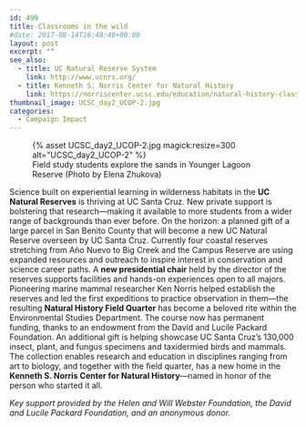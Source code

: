 ```yaml
---
id: 499
title: Classrooms in the wild
#date: 2017-08-14T16:48:48+00:00
layout: post
excerpt: ""
see_also:
  - title: UC Natural Reserve System
    link: http://www.ucnrs.org/
  - title: Kenneth S. Norris Center for Natural History
    link: https://norriscenter.ucsc.edu/education/natural-history-classes/nhfq/
thumbnail_image: UCSC_day2_UCOP-2.jpg
categories:
  - Campaign Impact
---
```

<figure class="inline-image right">
{% asset UCSC_day2_UCOP-2.jpg magick:resize=300 alt="UCSC_day2_UCOP-2" %}<figcaption>Field study students explore the sands in Younger Lagoon Reserve (Photo by Elena Zhukova)</figcaption></figure>

Science built on experiential learning in wilderness habitats in the **UC Natural Reserves** is thriving at UC Santa Cruz. New private support is bolstering that research—making it available to more students from a wider range of backgrounds than ever before. On the horizon: a planned gift of a large parcel in San Benito County that will become a new UC Natural Reserve overseen by UC Santa Cruz. Currently four coastal reserves stretching from Año Nuevo to Big Creek and the Campus Reserve are using expanded resources and outreach to inspire interest in conservation and science career paths. A **new presidential chair** held by the director of the reserves supports facilities and hands-on experiences open to all majors. Pioneering marine mammal researcher Ken Norris helped establish the reserves and led the first expeditions to practice observation in them—the resulting **Natural History Field Quarter** has become a beloved rite within the Environmental Studies Department. The course now has permanent funding, thanks to an endowment from the David and Lucile Packard Foundation. An additional gift is helping showcase UC Santa Cruz’s 130,000 insect, plant, and fungus specimens and taxidermied birds and mammals. The collection enables research and education in disciplines ranging from art to biology, and together with the field quarter, has a new home in the **Kenneth S. Norris Center for Natural History**—named in honor of the person who started it all.

_Key support provided by the Helen and Will Webster Foundation, the David and Lucile Packard Foundation, and an anonymous donor._
